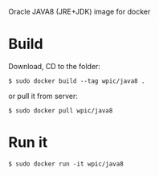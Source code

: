 Oracle JAVA8 (JRE+JDK) image for docker

# Build

Download, CD to the folder:

    $ sudo docker build --tag wpic/java8 .

or pull it from server:

    $ sudo docker pull wpic/java8

# Run it

    $ sudo docker run -it wpic/java8

